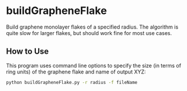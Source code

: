 # buildGrapheneFlake

Build graphene monolayer flakes of a specified radius. The algorithm is quite slow for larger flakes, but should work fine for most use cases.

## How to Use
This program uses command line options to specify the size (in terms of ring units) of the graphene flake and name of output XYZ:

```bash
python buildGrapheneFlake.py -r radius -f fileName
```
